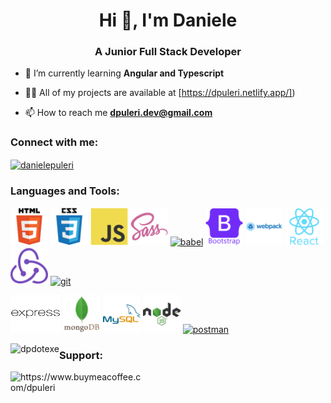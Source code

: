 <h1 align="center">Hi 👋, I'm Daniele</h1>
<h3 align="center">A Junior Full Stack Developer</h3>

- 🌱 I’m currently learning **Angular and Typescript**

- 👨‍💻 All of my projects are available at [https://dpuleri.netlify.app/])

- 📫 How to reach me **dpuleri.dev@gmail.com**

<h3 align="left">Connect with me:</h3>
<p align="left">
  <a href="https://linkedin.com/in/danielepuleri" target="_blank" rel="noreferrer"><img align="center" src="https://raw.githubusercontent.com/rahuldkjain/github-profile-readme-generator/master/src/images/icons/Social/linked-in-alt.svg" alt="danielepuleri" width="30" height="30" style="border: none;"/></a>
</p>

<h3 align="left">Languages and Tools:</h3>
<p align="left">
  <a href="https://www.w3.org/html/" target="_blank" rel="noreferrer"><img src="https://raw.githubusercontent.com/devicons/devicon/master/icons/html5/html5-original-wordmark.svg" alt="html5" width="60" height="60" style="border: none;"/></a>
   <a href="https://www.w3schools.com/css/" target="_blank" rel="noreferrer"><img src="https://raw.githubusercontent.com/devicons/devicon/master/icons/css3/css3-original-wordmark.svg" alt="css3" width="60" height="60" style="border: none;"/></a>
  <a href="https://developer.mozilla.org/en-US/docs/Web/JavaScript" target="_blank" rel="noreferrer"><img src="https://raw.githubusercontent.com/devicons/devicon/master/icons/javascript/javascript-original.svg" alt="javascript" width="60" height="60" style="border: none;"/></a>
  <a href="https://sass-lang.com" target="_blank" rel="noreferrer"><img src="https://raw.githubusercontent.com/devicons/devicon/master/icons/sass/sass-original.svg" alt="sass" width="60" height="60" style="border: none;"/></a>
    <a href="https://babeljs.io/" target="_blank" rel="noreferrer"><img src="https://www.vectorlogo.zone/logos/babeljs/babeljs-icon.svg" alt="babel" width="60" height="60" style="border: none;"/></a>
  <a href="https://getbootstrap.com" target="_blank" rel="noreferrer"><img src="https://raw.githubusercontent.com/devicons/devicon/master/icons/bootstrap/bootstrap-plain-wordmark.svg" alt="bootstrap" width="60" height="60" style="border: none;"/></a>
  <a href="https://webpack.js.org" target="_blank" rel="noreferrer"><img src="https://raw.githubusercontent.com/devicons/devicon/d00d0969292a6569d45b06d3f350f463a0107b0d/icons/webpack/webpack-original-wordmark.svg" alt="webpack" width="60" height="60" style="border: none;"/></a>
   <a href="https://reactjs.org/" target="_blank" rel="noreferrer"><img src="https://raw.githubusercontent.com/devicons/devicon/master/icons/react/react-original-wordmark.svg" alt="react" width="60" height="60" style="border: none;"/></a>
   <a href="https://redux.js.org" target="_blank" rel="noreferrer"><img src="https://raw.githubusercontent.com/devicons/devicon/master/icons/redux/redux-original.svg" alt="redux" width="60" height="60" style="border: none;"/></a>
  <a href="https://git-scm.com/" target="_blank" rel="noreferrer"><img src="https://www.vectorlogo.zone/logos/git-scm/git-scm-icon.svg" alt="git" width="60" height="60" style="border: none;"/></a>

   <a href="https://expressjs.com" target="_blank" rel="noreferrer"><img src="https://raw.githubusercontent.com/devicons/devicon/master/icons/express/express-original-wordmark.svg" alt="express" width="80" height="60" style="border: none;"/></a>
  <a href="https://www.mongodb.com/" target="_blank" rel="noreferrer"><img src="https://raw.githubusercontent.com/devicons/devicon/master/icons/mongodb/mongodb-original-wordmark.svg" alt="mongodb" width="60" height="60" style="border: none;"/></a>
  <a href="https://www.mysql.com/" target="_blank" rel="noreferrer"><img src="https://raw.githubusercontent.com/devicons/devicon/master/icons/mysql/mysql-original-wordmark.svg" alt="mysql" width="60" height="60" style="border: none;"/></a>
  <a href="https://nodejs.org" target="_blank" rel="noreferrer"><img src="https://raw.githubusercontent.com/devicons/devicon/master/icons/nodejs/nodejs-original-wordmark.svg" alt="nodejs" width="60" height="60" style="border: none;"/></a>
  <a href="https://postman.com" target="_blank" rel="noreferrer"><img src="https://www.vectorlogo.zone/logos/getpostman/getpostman-icon.svg" alt="postman" width="60" height="60" style="border: none;"/></a>

<p><img align="left" src="https://github-readme-stats.vercel.app/api/top-langs?username=dpdotexe&show_icons=true&locale=en&layout=compact" alt="dpdotexe" style="border: none;"/></p>

</p>

<h3 align="left">Support:</h3>
<p>
  <a href="https://www.buymeacoffee.com/dpuleri"><img align="left" src="https://cdn.buymeacoffee.com/buttons/v2/default-yellow.png" height="50" width="210" alt="https://www.buymeacoffee.com/dpuleri" style="border: none;"/></a>
</p><br><br>
